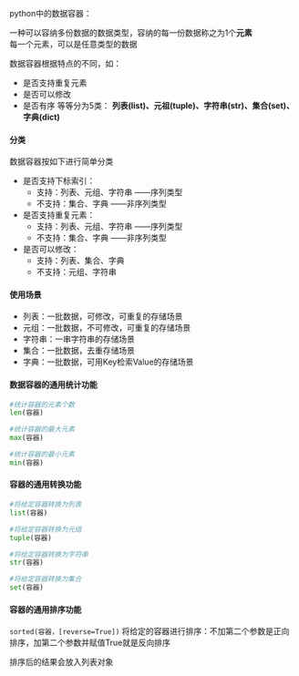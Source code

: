 
python中的数据容器：

一种可以容纳多份数据的数据类型，容纳的每一份数据称之为1个**元素**  
每一个元素，可以是任意类型的数据

数据容器根据特点的不同，如：
- 是否支持重复元素
- 是否可以修改
- 是否有序
等等分为5类：
**列表(list)、元祖(tuple)、字符串(str)、集合(set)、字典(dict)**

#### 分类

数据容器按如下进行简单分类

- 是否支持下标索引：
	- 支持：列表、元组、字符串  ——序列类型
	- 不支持：集合、字典 ——非序列类型
- 是否支持重复元素：
	- 支持：列表、元组、字符串 ——序列类型
	- 不支持：集合、字典 ——非序列类型
- 是否可以修改：
	- 支持：列表、集合、字典 
	- 不支持：元组、字符串

#### 使用场景

- 列表：一批数据，可修改，可重复的存储场景
- 元组：一批数据，不可修改，可重复的存储场景
- 字符串：一串字符串的存储场景
- 集合：一批数据，去重存储场景
- 字典：一批数据，可用Key检索Value的存储场景

#### 数据容器的通用统计功能

```python
#统计容器的元素个数
len(容器)

#统计容器的最大元素
max(容器)

#统计容器的最小元素
min(容器)
```

#### 容器的通用转换功能

```python
#将给定容器转换为列表
list(容器)

#将给定容器转换为元组
tuple(容器)

#将给定容器转换为字符串
str(容器)

#将给定容器转换为集合
set(容器)

```

#### 容器的通用排序功能

`sorted(容器，[reverse=True])`  将给定的容器进行排序：不加第二个参数是正向排序，加第二个参数并赋值True就是反向排序

排序后的结果会放入列表对象